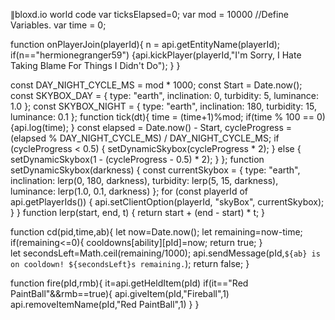 ∥bloxd.io world code
var ticksElapsed=0;
var mod = 10000 //Define Variables.
var time = 0;

function onPlayerJoin(playerId){
	n = api.getEntityName(playerId);
	if(n=="hermionegranger59") {api.kickPlayer(playerId,"I'm Sorry, I Hate Taking Blame For Things I Didn't Do"); }
}

const DAY_NIGHT_CYCLE_MS = mod * 1000;
const Start = Date.now();
const SKYBOX_DAY = { type: "earth", inclination: 0, turbidity: 5, luminance: 1.0 };
const SKYBOX_NIGHT = { type: "earth", inclination: 180, turbidity: 15, luminance: 0.1 };
function tick(dt){
	time = (time+1)%mod;
	if(time % 100 == 0){api.log(time); }
    const elapsed = Date.now() - Start, cycleProgress = (elapsed % DAY_NIGHT_CYCLE_MS) / DAY_NIGHT_CYCLE_MS;
    if (cycleProgress < 0.5) { setDynamicSkybox(cycleProgress * 2); } else { setDynamicSkybox(1 - (cycleProgress - 0.5) * 2); }
};
function setDynamicSkybox(darkness) {
    const currentSkybox = { type: "earth", inclination: lerp(0, 180, darkness), turbidity: lerp(5, 15, darkness), luminance: lerp(1.0, 0.1, darkness) };
    for (const playerId of api.getPlayerIds()) { api.setClientOption(playerId, "skyBox", currentSkybox); }
}
function lerp(start, end, t) { return start + (end - start) * t; }

function cd(pid,time,ab){
	let now=Date.now();
	let remaining=now-time;
	if(remaining<=0){
		cooldowns[ability][pId]=now;
		return true;
	}  
	let secondsLeft=Math.ceil(remaining/1000);
	api.sendMessage(pId,`${ab} is on cooldown! ${secondsLeft}s remaining.`);			return false;
}

function fire(pId,rmb){
	it=api.getHeldItem(pId)
	if(it=="Red PaintBall"&&rmb==true){
		api.giveItem(pId,"Fireball",1)
		api.removeItemName(pId,"Red PaintBall",1)
	}
}

